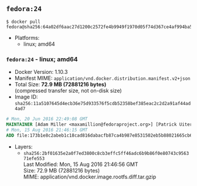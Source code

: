 ## `fedora:24`

```console
$ docker pull fedora@sha256:64a02df6aac27d1200c2572fe4b9949f1970d05f74d367ce4af994ba5dc3669e
```

-	Platforms:
	-	linux; amd64

### `fedora:24` - linux; amd64

-	Docker Version: 1.10.3
-	Manifest MIME: `application/vnd.docker.distribution.manifest.v2+json`
-	Total Size: **72.9 MB (72881216 bytes)**  
	(compressed transfer size, not on-disk size)
-	Image ID: `sha256:11a5107645d4ecb36e75d933576f5cdb52358bef385eac2c2d2a91af44ad4ad7`

```dockerfile
# Mon, 20 Jun 2016 22:49:08 GMT
MAINTAINER [Adam Miller <maxamillion@fedoraproject.org>] [Patrick Uiterwijk <patrick@puiterwijk.org>]
# Mon, 15 Aug 2016 21:46:15 GMT
ADD file:173b1e8c2abeb1c18cad816dabacfb87ca4b987e8531502eb5b88021665cb614 in /
```

-	Layers:
	-	`sha256:2bf01635e2a0f7ed3800c8cb3effc5ff46adc6b9b86f0e80743c956371efe553`  
		Last Modified: Mon, 15 Aug 2016 21:46:56 GMT  
		Size: 72.9 MB (72881216 bytes)  
		MIME: application/vnd.docker.image.rootfs.diff.tar.gzip
